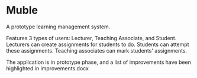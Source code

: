 # Muble
A prototype learning management system.

Features 3 types of users: Lecturer, Teaching Associate, and Student.
Lecturers can create assignments for students to do.
Students can attempt these assignments.
Teaching associates can mark students' assignments.

The application is in prototype phase, and a list of improvements have been highlighted in improvements.docx
